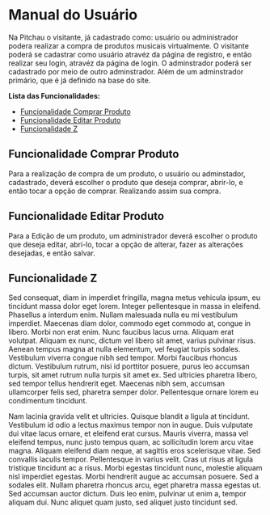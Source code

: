# Manual do Usuário

Na Pitchau o visitante, já cadastrado como: usuário ou administrador podera realizar a compra de produtos musicais virtualmente. O visitante poderá se cadastrar como usuário atravéz da página de registro, e então realizar seu login, atravéz da página de login. O adminstrador poderá ser cadastrado por meio de outro adminstrador. Além de um adminstrador primário, que é já definido na base do site.

**Lista das Funcionalidades:**

 - [Funcionalidade Comprar Produto](#Funcionalidade-X)
 - [Funcionalidade Editar Produto](#Funcionalidade-Y)
 - [Funcionalidade Z](#Funcionalidade-Z)

## Funcionalidade Comprar Produto

Para a realização de compra de um produto, o usuário ou adminstador, cadastrado, deverá escolher o produto que deseja comprar, abrir-lo, e então tocar a opção de comprar. Realizando assim sua compra. 

## Funcionalidade Editar Produto

Para a Edição de um produto, um administrador deverá escolher o produto que deseja editar, abri-lo, tocar a opção de alterar, fazer as alterações desejadas, e então salvar.

## Funcionalidade Z

Sed consequat, diam in imperdiet fringilla, magna metus vehicula ipsum, eu tincidunt massa dolor eget lorem. Integer pellentesque in massa in eleifend. Phasellus a interdum enim. Nullam malesuada nulla eu mi vestibulum imperdiet. Maecenas diam dolor, commodo eget commodo at, congue in libero. Morbi non erat enim. Nunc faucibus lacus urna. Aliquam erat volutpat. Aliquam ex nunc, dictum vel libero sit amet, varius pulvinar risus. Aenean tempus magna at nulla elementum, vel feugiat turpis sodales. Vestibulum viverra congue nibh sed tempor. Morbi faucibus rhoncus dictum. Vestibulum rutrum, nisi id porttitor posuere, purus leo accumsan turpis, sit amet rutrum nulla turpis sit amet ex. Sed ultricies pharetra libero, sed tempor tellus hendrerit eget. Maecenas nibh sem, accumsan ullamcorper felis sed, pharetra semper dolor. Pellentesque ornare lorem eu condimentum tincidunt.

Nam lacinia gravida velit et ultricies. Quisque blandit a ligula at tincidunt. Vestibulum id odio a lectus maximus tempor non in augue. Duis vulputate dui vitae lacus ornare, et eleifend erat cursus. Mauris viverra, massa vel eleifend tempus, nunc justo tempus quam, ac sollicitudin lorem arcu vitae magna. Aliquam eleifend diam neque, at sagittis eros scelerisque vitae. Sed convallis iaculis tempor. Pellentesque in varius velit. Cras ut risus at ligula tristique tincidunt ac a risus. Morbi egestas tincidunt nunc, molestie aliquam nisl imperdiet egestas. Morbi hendrerit augue ac accumsan posuere. Sed a sodales elit. Nullam pharetra rhoncus arcu, eget pharetra massa egestas ut. Sed accumsan auctor dictum. Duis leo enim, pulvinar ut enim a, tempor aliquam dui. Nunc aliquet quam justo, sed aliquet justo tincidunt sed.
